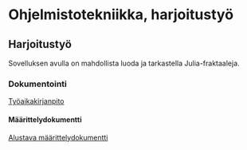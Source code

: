 # Ohjelmistotekniikka, harjoitustyö
## Harjoitustyö
Sovelluksen avulla on mahdollista luoda ja tarkastella Julia-fraktaaleja.

### Dokumentointi

[Työaikakirjanpito](https://github.com/tuomoart/ot-harjoitustyo/blob/master/dokumentointi/Tyoaikakirjanpito.md)

#### Määrittelydokumentti

[Alustava määrittelydokumentti](https://github.com/tuomoart/ot-harjoitustyo/blob/master/dokumentointi/Alustava%20m%C3%A4%C3%A4rittelydokumentti.md)
